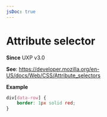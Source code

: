 ```yaml
---
jsDoc: true
---
```

# Attribute selector

**Since** UXP v3.0

**See**: https://developer.mozilla.org/en-US/docs/Web/CSS/Attribute_selectors

**Example**

```css
div[data-row] {
    border: 1px solid red;
}
```